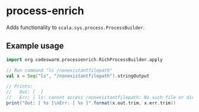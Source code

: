 process-enrich
==============

Adds functionality to `scala.sys.process.ProcessBuilder`.

Example usage
--------------

```scala
import org.codeswarm.processenrich.RichProcessBuilder.apply

// Run command "ls /nonexistantfilepath"
val x = Seq("ls", "/nonexistantfilepath").stringOutput

// Prints:
//   Out: [  ]
//   Err: [ ls: cannot access /nonexistantfilepath: No such file or directory ]
print("Out: [ %s ]\nErr: [ %s ]".format(x.out.trim, x.err.trim))
```

